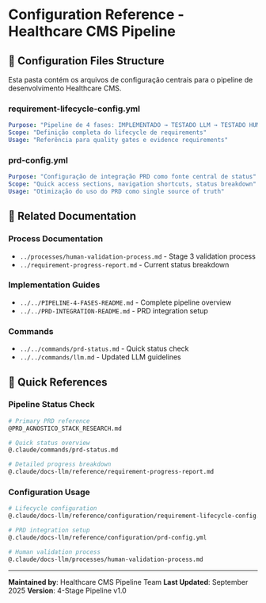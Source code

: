 # Configuration Reference - Healthcare CMS Pipeline

<!-- DSM:REFERENCE:configuration L4:meta_documentation HEALTHCARE:pipeline_setup -->

## 📁 **Configuration Files Structure**

Esta pasta contém os arquivos de configuração centrais para o pipeline de desenvolvimento Healthcare CMS.

### **requirement-lifecycle-config.yml**
```yaml
Purpose: "Pipeline de 4 fases: IMPLEMENTADO → TESTADO LLM → TESTADO HUMANO → DOCUMENTADO"
Scope: "Definição completa do lifecycle de requirements"
Usage: "Referência para quality gates e evidence requirements"
```

### **prd-config.yml**
```yaml
Purpose: "Configuração de integração PRD como fonte central de status"
Scope: "Quick access sections, navigation shortcuts, status breakdown"
Usage: "Otimização do uso do PRD como single source of truth"
```

## 🔗 **Related Documentation**

### **Process Documentation**
- `../processes/human-validation-process.md` - Stage 3 validation process
- `../requirement-progress-report.md` - Current status breakdown

### **Implementation Guides**
- `../../PIPELINE-4-FASES-README.md` - Complete pipeline overview
- `../../PRD-INTEGRATION-README.md` - PRD integration setup

### **Commands**
- `../../commands/prd-status.md` - Quick status check
- `../../commands/llm.md` - Updated LLM guidelines

## 🎯 **Quick References**

### **Pipeline Status Check**
```bash
# Primary PRD reference
@PRD_AGNOSTICO_STACK_RESEARCH.md

# Quick status overview
@.claude/commands/prd-status.md

# Detailed progress breakdown
@.claude/docs-llm/reference/requirement-progress-report.md
```

### **Configuration Usage**
```bash
# Lifecycle configuration
@.claude/docs-llm/reference/configuration/requirement-lifecycle-config.yml

# PRD integration setup
@.claude/docs-llm/reference/configuration/prd-config.yml

# Human validation process
@.claude/docs-llm/processes/human-validation-process.md
```

---

**Maintained by**: Healthcare CMS Pipeline Team
**Last Updated**: September 2025
**Version**: 4-Stage Pipeline v1.0